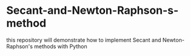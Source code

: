 # Secant-and-Newton-Raphson-s-method
this repository will demonstrate how to implement Secant and Newton-Raphson's methods with Python
